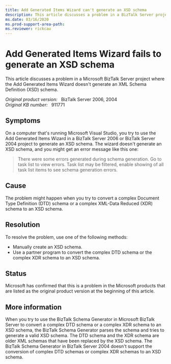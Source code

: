 ```yaml
---
title: Add Generated Items Wizard can't generate an XSD schema
description: This article discusses a problem in a BizTalk Server project where the Add Generated Items Wizard fails to generate an XSD schema and you might get an error message.
ms.date: 03/16/2020
ms.prod-support-area-path: 
ms.reviewer: rickcau
---
```

# Add Generated Items Wizard fails to generate an XSD schema

This article discusses a problem in a Microsoft BizTalk Server project where the Add Generated Items Wizard doesn't generate an XML Schema Definition (XSD) schema.

_Original product version:_ &nbsp; BizTalk Server 2006, 2004  
_Original KB number:_ &nbsp; 911771

## Symptoms

On a computer that's running Microsoft Visual Studio, you try to use the Add Generated Items Wizard in a BizTalk Server 2006 or BizTalk Server 2004 project to generate an XSD schema. The wizard doesn't generate an XSD schema, and you might get an error message like this one:

> There were some errors generated during schema generation. Go to task list to view errors. Task list may be filtered, enable showing of all task list items to see schema generation errors.

## Cause

The problem might happen when you try to convert a complex Document Type Definition (DTD) schema or a complex XML-Data Reduced (XDR) schema to an XSD schema.

## Resolution

To resolve the problem, use one of the following methods:

- Manually create an XSD schema.
- Use a partner program to convert the complex DTD schema or the complex XDR schema to an XSD schema.

## Status

Microsoft has confirmed that this is a problem in the Microsoft products that are listed as the original product version at the beginning of this article.

## More information

When you try to use the BizTalk Schema Generator in Microsoft BizTalk Server to convert a complex DTD schema or a complex XDR schema to an XSD schema, the BizTalk Schema Generator parses the schema and tries to generate a valid XSD schema. The DTD schema and the XDR schema are older XML schemas that have been replaced by the XSD schema. The BizTalk Schema Generator in BizTalk Server 2004 doesn't support the conversion of complex DTD schemas or complex XDR schemas to an XSD schema.
